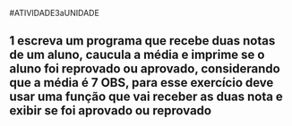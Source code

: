 #ATIVIDADE3aUNIDADE
## 1 escreva um programa que recebe duas notas de um aluno, caucula a média e imprime se o aluno foi reprovado ou aprovado, considerando que a média é 7 OBS, para esse exercício deve usar uma função que vai receber as duas nota e exibir se foi aprovado ou reprovado
